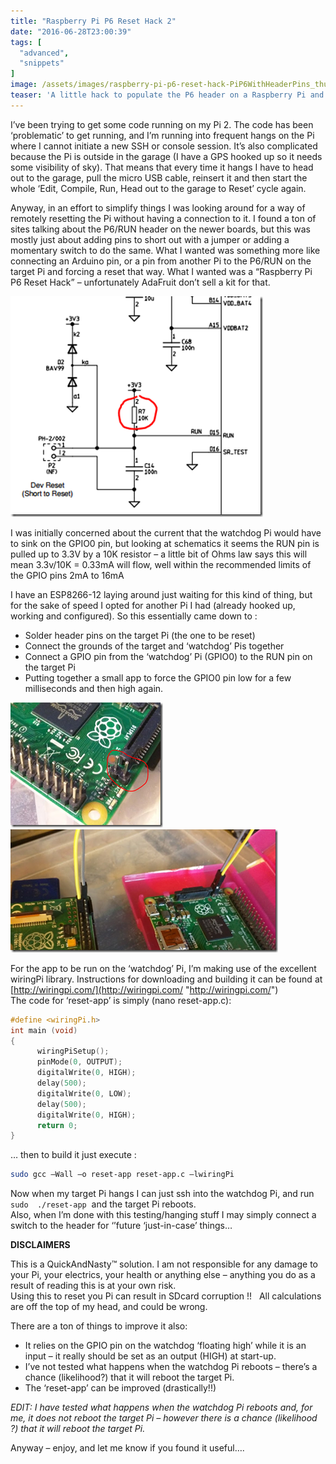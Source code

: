 ```yaml
---
title: "Raspberry Pi P6 Reset Hack 2"
date: "2016-06-28T23:00:39"
tags: [
  "advanced",
  "snippets"
]
image: /assets/images/raspberry-pi-p6-reset-hack-PiP6WithHeaderPins_thumb.png
teaser: 'A little hack to populate the P6 header on a Raspberry Pi and use it for doing remote resets...'
---
```

I’ve been trying to get some code running on my Pi 2. The code has been ‘problematic’ to get running, and I’m running into frequent hangs on the Pi where I cannot initiate a new SSH or console session. It’s also complicated because the Pi is outside in the garage (I have a GPS hooked up so it needs some visibility of sky). That means that every time it hangs I have to head out to the garage, pull the micro USB cable, reinsert it and then start the whole ‘Edit, Compile, Run, Head out to the garage to Reset’ cycle again.

Anyway, in an effort to simplify things I was looking around for a way of remotely resetting the Pi without having a connection to it. I found a ton of sites talking about the P6/RUN header on the newer boards, but this was mostly just about adding pins to short out with a jumper or adding a momentary switch to do the same. What I wanted was something more like connecting an Arduino pin, or a pin from another Pi to the P6/RUN on the target Pi and forcing a reset that way. What I wanted was a “Raspberry Pi P6 Reset Hack” – unfortunately AdaFruit don’t sell a kit for that.

![PiP6PullUpResistor_thumb](/assets/images/raspberry-pi-p6-reset-hack-2-PiP6PullUpResistor_thumb_thumb.png)

I was initially concerned about the current that the watchdog Pi would have to sink on the GPIO0 pin, but looking at schematics it seems the RUN pin is pulled up to 3.3V by a 10K resistor – a little bit of Ohms law says this will mean 3.3v/10K = 0.33mA will flow, well within the recommended limits of the GPIO pins 2mA to 16mA

I have an ESP8266-12 laying around just waiting for this kind of thing, but for the sake of speed I opted for another Pi I had (already hooked up, working and configured). So this essentially came down to :

-   Solder header pins on the target Pi (the one to be reset)
-   Connect the grounds of the target and ‘watchdog’ Pis together
-   Connect a GPIO pin from the ‘watchdog’ Pi (GPIO0) to the RUN pin on the target Pi
-   Putting together a small app to force the GPIO0 pin low for a few milliseconds and then high again.

![PiP6WithHeaderPins_thumb](/assets/images/raspberry-pi-p6-reset-hack-PiP6WithHeaderPins_thumb.png)
![Pi2P6WithGndAndGpioConnected_thumb](/assets/images/raspberry-pi-p6-reset-hack-2-Pi2P6WithGndAndGpioConnected_thumb_thumb.png)

For the app to be run on the ‘watchdog’ Pi, I’m making use of the excellent wiringPi library. Instructions for downloading and building it can be found at [http://wiringpi.com/](http://wiringpi.com/ "http://wiringpi.com/")  
The code for ‘reset-app’ is simply (nano reset-app.c):

```c
#define <wiringPi.h> 
int main (void) 
{
      wiringPiSetup();
      pinMode(0, OUTPUT);
      digitalWrite(0, HIGH);
      delay(500);
      digitalWrite(0, LOW);
      delay(500);
      digitalWrite(0, HIGH);
      return 0; 
}
```

… then to build it just execute :

```bash
sudo gcc –Wall –o reset-app reset-app.c –lwiringPi
```

Now when my target Pi hangs I can just ssh into the watchdog Pi, and run `sudo  ./reset-app`  and the target Pi reboots.  
Also, when I’m done with this testing/hanging stuff I may simply connect a switch to the header for ‘’future ‘just-in-case’ things…

**DISCLAIMERS**

This is a QuickAndNasty™ solution. I am not responsible for any damage to your Pi, your electrics, your health or anything else – anything you do as a result of reading this is at your own risk.  
Using this to reset you Pi can result in SDcard corruption !!   All calculations are off the top of my head, and could be wrong.

There are a ton of things to improve it also:

-   It relies on the GPIO pin on the watchdog ‘floating high’ while it is an input – it really should be set as an output (HIGH) at start-up.
-   I’ve not tested what happens when the watchdog Pi reboots – there’s a chance (likelihood?) that it will reboot the target Pi.
-   The ‘reset-app’ can be improved (drastically!!)

*EDIT: I have tested what happens when the watchdog Pi reboots and, for me, it does not reboot the target Pi – however there is a chance (likelihood ?) that it will reboot the target Pi.*  

Anyway – enjoy, and let me know if you found it useful….
